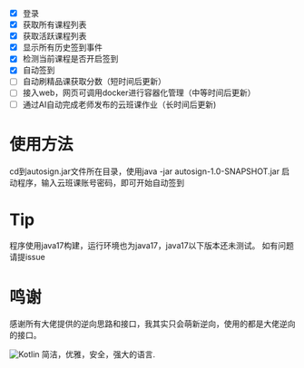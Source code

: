 - [x] 登录
- [x] 获取所有课程列表
- [x] 获取活跃课程列表
- [x] 显示所有历史签到事件
- [x] 检测当前课程是否开启签到
- [x] 自动签到
- [ ] 自动刷精品课获取分数（短时间后更新）
- [ ] 接入web，网页可调用docker进行容器化管理（中等时间后更新）
- [ ] 通过AI自动完成老师发布的云班课作业（长时间后更新)

# 使用方法
cd到autosign.jar文件所在目录，使用java -jar autosign-1.0-SNAPSHOT.jar  启动程序，输入云班课账号密码，即可开始自动签到

# Tip
程序使用java17构建，运行环境也为java17，java17以下版本还未测试。
如有问题请提issue

# 鸣谢
感谢所有大佬提供的逆向思路和接口，我其实只会萌新逆向，使用的都是大佬逆向的接口。

![Kotlin](https://img.shields.io/badge/Kotlin-00599C?logo=kotlin&logoColor=white)
简洁，优雅，安全，强大的语言.
